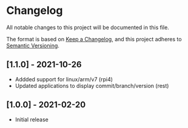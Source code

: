 # Changelog

All notable changes to this project will be documented in this file.

The format is based on [Keep a Changelog](https://keepachangelog.com/en/1.0.0/),
and this project adheres to [Semantic Versioning](https://semver.org/spec/v2.0.0.html).

## [1.1.0] - 2021-10-26

- Addded support for linux/arm/v7 (rpi4)
- Updated applications to display commit/branch/version (rest)

## [1.0.0] - 2021-02-20

- Initial release
